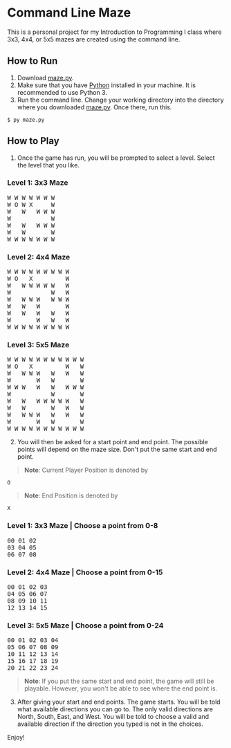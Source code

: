 # Command Line Maze

This is a personal project for my Introduction to Programming I class where 3x3, 4x4, or 5x5 mazes are created using the command line.

## How to Run

1. Download [maze.py](https://github.com/angelo-dlcrz/CSCI-21-Midterm-Project-Maze/blob/main/maze.py).
2. Make sure that you have [Python](https://www.python.org/downloads/) installed in your machine. It is recommended to use Python 3.
3. Run the command line. Change your working directory into the directory where you downloaded [maze.py](https://github.com/angelo-dlcrz/CSCI-21-Midterm-Project-Maze/blob/main/maze.py). Once there, run this.

```console
$ py maze.py
```

## How to Play

1. Once the game has run, you will be prompted to select a level. Select the level that you like.

### Level 1: 3x3 Maze
<pre>
W W W W W W W 
W O W X     W 
W   W   W W W
W           W
W   W   W W W
W   W       W
W W W W W W W
</pre>
### Level 2: 4x4 Maze
<pre>
W W W W W W W W W
W O   X         W
W   W W W W W   W
W           W   W
W   W W W   W W W
W   W   W       W
W   W   W   W   W
W       W   W   W
W W W W W W W W W
</pre>
### Level 3: 5x5 Maze
<pre>
W W W W W W W W W W W
W O   X         W   W
W   W W W   W   W   W
W       W   W       W
W W W   W   W   W W W
W           W       W
W   W   W W W W W   W
W   W       W   W   W
W   W W W   W   W   W
W       W   W       W
W W W W W W W W W W W
</pre>

2. You will then be asked for a start point and end point. The possible points will depend on the maze size. Don't put the same start and end point.

> **Note**: Current Player Position is denoted by

```console
O
```

> **Note**: End Position is denoted by

```console
X
```

### Level 1: 3x3 Maze | Choose a point from 0-8
<pre>
00 01 02
03 04 05
06 07 08
</pre>
### Level 2: 4x4 Maze | Choose a point from 0-15
<pre>
00 01 02 03
04 05 06 07
08 09 10 11
12 13 14 15
</pre>
### Level 3: 5x5 Maze | Choose a point from 0-24
<pre>
00 01 02 03 04
05 06 07 08 09
10 11 12 13 14
15 16 17 18 19
20 21 22 23 24
</pre>

> **Note**: If you put the same start and end point, the game will still be playable. However, you won't be able to see where the end point is.

3. After giving your start and end points. The game starts. You will be told what available directions you can go to. The only valid directions are North, South, East, and West. You will be told to choose a valid and available direction if the direction you typed is not in the choices.

Enjoy!